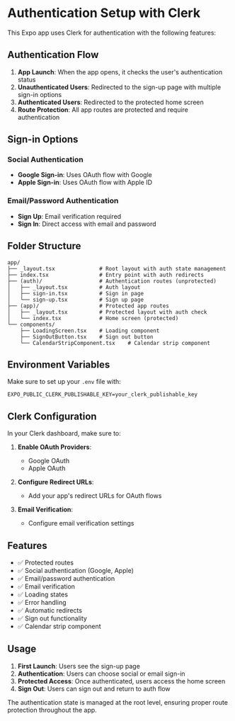 # Authentication Setup with Clerk

This Expo app uses Clerk for authentication with the following features:

## Authentication Flow

1. **App Launch**: When the app opens, it checks the user's authentication status
2. **Unauthenticated Users**: Redirected to the sign-up page with multiple sign-in options
3. **Authenticated Users**: Redirected to the protected home screen
4. **Route Protection**: All app routes are protected and require authentication

## Sign-in Options

### Social Authentication

- **Google Sign-in**: Uses OAuth flow with Google
- **Apple Sign-in**: Uses OAuth flow with Apple ID

### Email/Password Authentication

- **Sign Up**: Email verification required
- **Sign In**: Direct access with email and password

## Folder Structure

```
app/
├── _layout.tsx              # Root layout with auth state management
├── index.tsx                # Entry point with auth redirects
├── (auth)/                  # Authentication routes (unprotected)
│   ├── _layout.tsx          # Auth layout
│   ├── sign-in.tsx          # Sign in page
│   └── sign-up.tsx          # Sign up page
├── (app)/                   # Protected app routes
│   ├── _layout.tsx          # Protected layout with auth check
│   └── index.tsx            # Home screen (protected)
└── components/
    ├── LoadingScreen.tsx    # Loading component
    ├── SignOutButton.tsx    # Sign out button
    └── CalendarStripComponent.tsx    # Calendar strip component
```

## Environment Variables

Make sure to set up your `.env` file with:

```
EXPO_PUBLIC_CLERK_PUBLISHABLE_KEY=your_clerk_publishable_key
```

## Clerk Configuration

In your Clerk dashboard, make sure to:

1. **Enable OAuth Providers**:
   - Google OAuth
   - Apple OAuth

2. **Configure Redirect URLs**:
   - Add your app's redirect URLs for OAuth flows

3. **Email Verification**:
   - Configure email verification settings

## Features

- ✅ Protected routes
- ✅ Social authentication (Google, Apple)
- ✅ Email/password authentication
- ✅ Email verification
- ✅ Loading states
- ✅ Error handling
- ✅ Automatic redirects
- ✅ Sign out functionality
- ✅ Calendar strip component

## Usage

1. **First Launch**: Users see the sign-up page
2. **Authentication**: Users can choose social or email sign-in
3. **Protected Access**: Once authenticated, users access the home screen
4. **Sign Out**: Users can sign out and return to auth flow

The authentication state is managed at the root level, ensuring proper route protection throughout the app.
